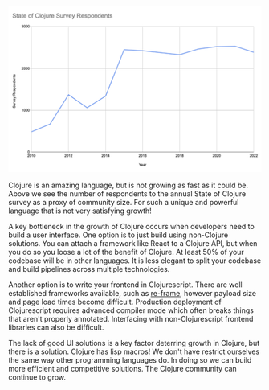 ![Respondents](respondents.png)

Clojure is an amazing language, but is not growing as fast as it could be. Above we see the number of respondents to the annual State of Clojure survey as a proxy of community size.  For such a unique and powerful language that is not very satisfying growth!

A key bottleneck in the growth of Clojure occurs when developers need to build a user interface.  One option is to just build using non-Clojure solutions.  You can attach a framework like React to a Clojure API, but when you do so you loose a lot of the benefit of Clojure.  At least 50% of your codebase will be in other languages.  It is less elegant to split your codebase and build pipelines across multiple technologies.

Another option is to write your frontend in Clojurescript.  There are well established frameworks available, such as [re-frame](https://github.com/Day8/re-frame), however payload size and page load times become difficult.  Production deployment of Clojurescript requires advanced compiler mode which often breaks things that aren't properly annotated.  Interfacing with non-Clojurescript frontend libraries can also be difficult.

The lack of good UI solutions is a key factor deterring growth in Clojure, but there is a solution.  Clojure has lisp macros!  We don't have restrict ourselves the same way other programming languages do.  In doing so we can build more efficient and competitive solutions.  The Clojure community can continue to grow.
